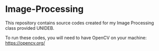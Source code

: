 # Image-Processing
This repository contains source codes created for my Image Processing class provided UNIDEB.

To run these codes, you will need to have OpenCV on your machine: https://opencv.org/
